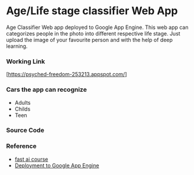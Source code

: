 # Age/Life stage classifier Web App
Age Classifier Web app deployed to Google App Engine. This web app can categorizes people in the photo into different respective life stage. Just upload the image of 
your favourite person and with the help of deep learning.

### Working Link
[https://psyched-freedom-253213.appspot.com/]

### Cars the app can recognize
* Adults
* Childs
* Teen

### Source Code


### Reference
* [fast ai course](https://course.fast.ai/)
* [Deployment to Google App Engine](https://course.fast.ai/deployment_google_app_engine.html)






